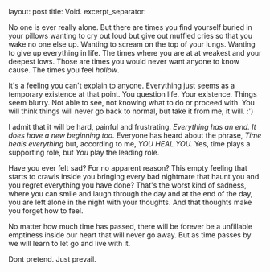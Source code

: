 

layout: post
title: Void.
excerpt_separator:<!--more-->


No one is ever really alone. But there are times you find yourself buried in your pillows wanting to cry out loud but give out muffled cries so that you wake no one else up. Wanting to scream on the top of your lungs. Wanting to give up everything in life. The times where you are at at weakest and your deepest lows. Those are times you would never want anyone to know cause. The times you feel *hollow*.

It's a feeling you can't explain to anyone. Everything just seems as a temporary existence at that point. You question life. Your existence. Things seem blurry. Not able to see, not knowing what to do or proceed with. You will think things will never go back to normal, but take it from me, it will. :') 

I admit that it will be hard, painful and frustrating. *Everything has an end. It does have a new beginning too.* Everyone has heard about the phrase, *Time heals everything* but, according to me, *YOU HEAL YOU.* Yes, time plays a supporting role, but *You* play the leading role.  

Have you ever felt sad? For no apparent reason? This empty feeling that starts to crawls inside you bringing every bad nightmare that haunt you and you regret everything you have done? That's the worst kind of sadness, where you can smile and laugh through the day and at the end of the day, you are left alone in the night with your thoughts. And that thoughts make you forget how to feel. 

No matter how much time has passed, there will be forever be a unfillable emptiness inside our heart that will never go away. But as time passes by we will learn to let go and live with it.

Dont pretend. Just prevail. 

